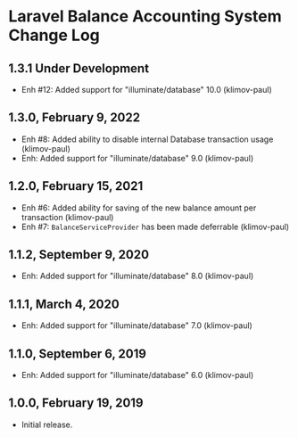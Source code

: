 Laravel Balance Accounting System Change Log
============================================

1.3.1 Under Development
-----------------------

- Enh #12: Added support for "illuminate/database" 10.0 (klimov-paul)


1.3.0, February 9, 2022
-----------------------

- Enh #8: Added ability to disable internal Database transaction usage (klimov-paul)
- Enh: Added support for "illuminate/database" 9.0 (klimov-paul)


1.2.0, February 15, 2021
------------------------

- Enh #6: Added ability for saving of the new balance amount per transaction (klimov-paul)
- Enh #7: `BalanceServiceProvider` has been made deferrable (klimov-paul)


1.1.2, September 9, 2020
------------------------

- Enh: Added support for "illuminate/database" 8.0 (klimov-paul)


1.1.1, March 4, 2020
--------------------

- Enh: Added support for "illuminate/database" 7.0 (klimov-paul)


1.1.0, September 6, 2019
------------------------

- Enh: Added support for "illuminate/database" 6.0 (klimov-paul)


1.0.0, February 19, 2019
------------------------

- Initial release.
